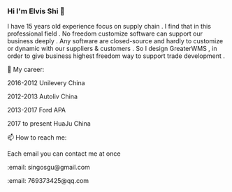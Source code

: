 ### Hi I'm Elvis Shi 👋
<p>I have 15 years old experience focus on supply chain . I find that in this professional field . No freedom customize software can support our business deeply . Any software are closed-source and hardly to customize or dynamic with our suppliers & customers . So I design GreaterWMS , in order to give business highest freedom way to support trade development .</p>
<p>🔭 My career:</p>
<p>2016-2012  Unilevery China</p>
<p>2012-2013  Autoliv China</p>
<p>2013-2017  Ford APA</p>
<p>2017 to present HuaJu China</p>

<p>📫 How to reach me:</p>
<p>Each email you can contact me at once</p>
<p>:email: singosgu@gmail.com</p>
<p>:email: 769373425@qq.com</p>

<!--
**Singosgu/Singosgu** is a ✨ _special_ ✨ repository because its `README.md` (this file) appears on your GitHub profile.

Here are some ideas to get you started:

- 🔭 I’m currently working on ...11111
- 🌱 I’m currently learning ...
- 👯 I’m looking to collaborate on ...
- 🤔 I’m looking for help with ...
- 💬 Ask me about ...1111
- 📫 How to reach me: ...1111
- 😄 Pronouns: ...111
- ⚡ Fun fact: ...1111
-->
